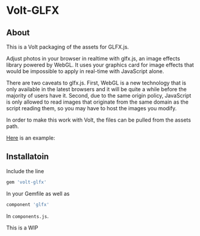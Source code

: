 # Volt-GLFX

## About
This is a Volt packaging of the assets for GLFX.js.

Adjust photos in your browser in realtime with glfx.js, an image effects library powered by WebGL. 
It uses your graphics card for image effects that would be impossible to apply in real-time with 
JavaScript alone.

There are two caveats to glfx.js. First, WebGL is a new technology that is only available in the latest browsers and it will
be quite a while before the majority of users have it. Second, due to the same origin policy, JavaScript is only allowed to 
read images that originate from the same domain as the script reading them, so you may have to host the images you modify.

In order to make this work with Volt, the files can be pulled from the assets path.

[Here](http://evanw.github.io/glfx.js/demo/) is an example:

## Installatoin
Include the line


```RUBY
gem 'volt-glfx'
``` 

In your Gemfile as well as

```RUBY
component 'glfx'
````

In `components.js`. 

This is a WIP
